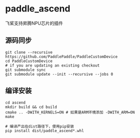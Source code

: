 # paddle_ascend

飞桨支持昇腾NPU芯片的插件

## 源码同步
```
git clone --recursive https://github.com/PaddlePaddle/PaddleCustomDevice
cd PaddleCustomDevice
# if you are updating an existing checkout
git submodule sync
git submodule update --init --recursive --jobs 0
```

## 编译安装
```
cd ascend
mkdir build && cd build
cmake .. -DWITH_KERNELS=ON # 如果是ARM环境添加 -DWITH_ARM=ON
make

# 编译产出在dist路径下，使用pip安装
pip install dist/paddle_ascend*.whl

```

